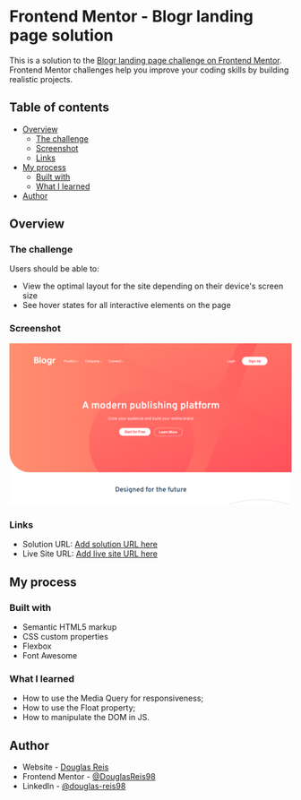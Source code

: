 # Frontend Mentor - Blogr landing page solution

This is a solution to the [Blogr landing page challenge on Frontend Mentor](https://www.frontendmentor.io/challenges/blogr-landing-page-EX2RLAApP). Frontend Mentor challenges help you improve your coding skills by building realistic projects. 

## Table of contents

- [Overview](#overview)
  - [The challenge](#the-challenge)
  - [Screenshot](#screenshot)
  - [Links](#links)
- [My process](#my-process)
  - [Built with](#built-with)
  - [What I learned](#what-i-learned)
- [Author](#author)


## Overview

### The challenge

Users should be able to:

- View the optimal layout for the site depending on their device's screen size
- See hover states for all interactive elements on the page

### Screenshot

![](./screenshot.png)

### Links

- Solution URL: [Add solution URL here](https://github.com/DouglasReis98/Blogr-landing-page.git)
- Live Site URL: [Add live site URL here](https://douglasreis98.github.io/Blogr-landing-page/)


## My process

### Built with

- Semantic HTML5 markup
- CSS custom properties
- Flexbox
- Font Awesome

### What I learned

- How to use the Media Query for responsiveness;
- How to use the Float property;
- How to manipulate the DOM in JS.

## Author

- Website - [Douglas Reis](http://douglasreis.epizy.com)
- Frontend Mentor - [@DouglasReis98](https://www.frontendmentor.io/profile/DouglasReis98)
- LinkedIn - [@douglas-reis98](https://www.linkedin.com/in/douglas-reis98/)
